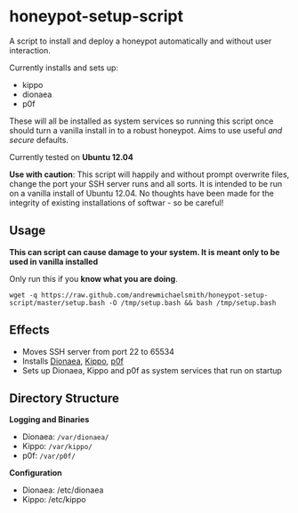 honeypot-setup-script
=====================

A script to install and deploy a honeypot automatically and without user interaction. 

Currently installs and sets up:

* kippo
* dionaea
* p0f


These will all be installed as system services so running this script once should turn a vanilla install in to a robust honeypot. Aims to use useful _and secure_ defaults. 

Currently tested on **Ubuntu 12.04**

**Use with caution**: This script will happily and without prompt overwrite files, change the port your SSH server runs and all sorts. It is intended to be run on a vanilla install of Ubuntu 12.04. No thoughts have been made for the integrity of existing installations of softwar - so be careful!

Usage
---------------------
**This can script can cause damage to your system. It is meant only to be used in vanilla installed**

Only run this if you **know what you are doing**.

    wget -q https://raw.github.com/andrewmichaelsmith/honeypot-setup-script/master/setup.bash -O /tmp/setup.bash && bash /tmp/setup.bash

Effects
---------------------

* Moves SSH server from port 22 to 65534
* Installs [Dionaea](http://dionaea.carnivore.it/), [Kippo](http://code.google.com/p/kippo/), [p0f](http://lcamtuf.coredump.cx/p0f3/#/)
* Sets up Dionaea, Kippo and p0f as system services that run on startup

Directory Structure
---------------------
**Logging and Binaries**
* Dionaea: `/var/dionaea/`
* Kippo: `/var/kippo/`
* p0f: `/var/p0f/`

**Configuration**
* Dionaea: /etc/dionaea
* Kippo: /etc/kippo


